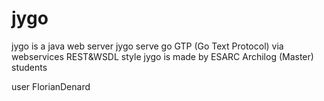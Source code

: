 jygo
====

jygo is a java web server
jygo serve go GTP (Go Text Protocol) via webservices REST&WSDL style
jygo is made by ESARC Archilog (Master) students

user FlorianDenard